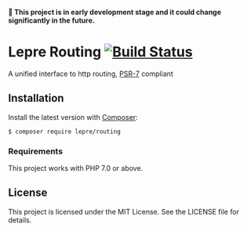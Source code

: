 **🚧 This project is in early development stage and it could change significantly in the future.**

# Lepre Routing [![Build Status](https://travis-ci.org/leprephp/routing.svg?branch=master)](https://travis-ci.org/leprephp/routing)

A unified interface to http routing, [PSR-7][psr7] compliant

## Installation

Install the latest version with [Composer][composer]:

```
$ composer require lepre/routing
```

### Requirements

This project works with PHP 7.0 or above.

## License

This project is licensed under the MIT License. See the LICENSE file for details.

[composer]: https://getcomposer.org/
[psr7]: http://www.php-fig.org/psr/psr-7/
